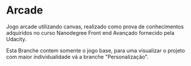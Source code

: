 # Arcade
Jogo arcade utilizando canvas, realizado como prova de conhecimentos adquiridos no curso Nanodegree Front end Avançado fornecido pela Udacity.

Esta Branche contem somente o jogo base, para uma visualizar o projeto com maior individualidade vá a branche "Personalização".
